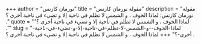 +++
author = "نورمان كازنس"
title = "مقولة نورمان كازنس"
description = "مقولة نورمان كازنس: لماذا الخوف ، و الشمس لا تظلم في ناحية إلا و تضيء في ناحية أخرى ؟ ."
quote = '''لماذا الخوف ، و الشمس لا تظلم في ناحية إلا و تضيء في ناحية أخرى ؟ .'''
slug = "لماذا-الخوف--و-الشمس-لا-تظلم-في-ناحية-إلا-و-تضيء-في-ناحية-أخرى-؟"
+++
لماذا الخوف ، و الشمس لا تظلم في ناحية إلا و تضيء في ناحية أخرى ؟ .

